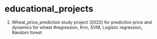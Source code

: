 # educational_projects

1. Wheat_price_prediction study project (2022) for prediction price and dynamics for wheat 
#regression, Knn, SVM, Logistic regression, Random forest
